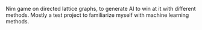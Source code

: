 Nim game on directed lattice graphs, to generate AI to win at it with different methods. Mostly a test project to familiarize myself with machine learning methods.
